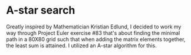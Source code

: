 # A-star search
 
Greatly inspired by Mathematician Kristian Edlund, I decided to work my way through Project Euler exercise #83 that's about finding the minimal path in a 80X80 grid such that when adding the matrix elements together, the least sum is attained. I utilized an A-star algorithm for this.
